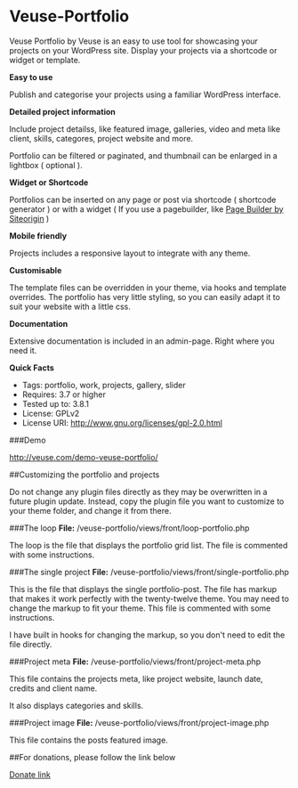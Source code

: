 Veuse-Portfolio
===============

Veuse Portfolio by Veuse is an easy to use tool for showcasing your projects on your WordPress site.  Display your projects  via a shortcode or widget or template.



**Easy to use**

Publish and categorise your projects using a familiar WordPress interface.


**Detailed project information**

Include project detailss, like featured image, galleries, video and meta like client, skills, categores, project website and more.

Portfolio can be filtered or paginated, and thumbnail can be enlarged in a lightbox ( optional ).


**Widget or Shortcode**

Portfolios can be inserted on any page or post via shortcode ( shortcode generator ) or with a widget ( If you use a pagebuilder, like <a href="http://wordpress.org/plugins/siteorigin-panels/">Page Builder by Siteorigin</a> )


**Mobile friendly**

Projects includes a responsive layout to integrate with any theme.


**Customisable**

The template files can be overridden in your theme, via hooks and template overrides. The portfolio has very little styling, so you can easily adapt it to suit your website with a little css. 


**Documentation**

Extensive documentation is included in an admin-page. Right where you need it.


**Quick Facts**

- Tags: portfolio, work, projects, gallery, slider
- Requires: 3.7 or higher
- Tested up to: 3.8.1
- License: GPLv2
- License URI: <h href="http://www.gnu.org/licenses/gpl-2.0.html">http://www.gnu.org/licenses/gpl-2.0.html</a>

###Demo

http://veuse.com/demo-veuse-portfolio/


##Customizing the portfolio and projects

Do not change any plugin files directly as they may be overwritten in a future plugin update. Instead, copy the plugin file you want to customize to your theme folder, and change it from there.


###The loop
**File:** /veuse-portfolio/views/front/loop-portfolio.php

The loop is the file that displays the portfolio grid list. The file is commented with some instructions.


###The single project
**File:** /veuse-portfolio/views/front/single-portfolio.php

This is the file that displays the single portfolio-post. The file has markup that makes it work perfectly with the twenty-twelve theme. You may need to change the markup to fit your theme. This file is commented with some instructions.

I have built in hooks for changing the markup, so you don't need to edit the file directly.

###Project meta
**File:** /veuse-portfolio/views/front/project-meta.php

This file contains the projects meta, like project website, launch date, credits and client name.

It also displays categories and skills.

###Project image
**File:** /veuse-portfolio/views/front/project-image.php

This file contains the posts featured image.


##For donations, please follow the link below

<a href="https://www.paypal.com/cgi-bin/webscr?cmd=_donations&business=andreas%2ewilthil%40gmail%2ecom&lc=NO&item_name=Veuse&no_note=0&cn=Add%20special%20instructions%20to%20the%20seller%3a&no_shipping=1&currency_code=NOK&bn=PP%2dDonationsBF%3abtn_donateCC_LG%2egif%3aNonHosted"> Donate link</a>
